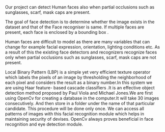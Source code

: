 Our project can detect Human faces also when partial occlusions such as sunglasses, scarf, mask caps are  present. 

The goal of face detection is to determine whether the image exists in the dataset and that of the Face recogniser is same. If multiple faces are present, each face is enclosed by a bounding box .

Human faces are difficult to model as there are many variables that can change for example facial expression, orientation, lighting conditions etc. As a result of this the existing face detectors and recognizers recognize faces only when partial occlusions such as sunglasses, scarf, mask caps are not present.

Local Binary Pattern (LBP) is a simple yet very efficient texture operator which labels the pixels of an image by thresholding the neighborhood of each pixel and considers the result as a binary number.In this system we are using Haar feature- based cascade classifiers .It is an effective object detection method proposed by Paul Viola and Michael Jones.We are first using OpenCv for creating a database in the computer.It will take 30 images consecutively. And then store in a folder under the name of that particular candidate. This procedure will be done only once. We can access all patterns of images with this facial recognition module which helps in maintaining security of devises. OpenCv always proves beneficial in face recognition and eye detection module.
